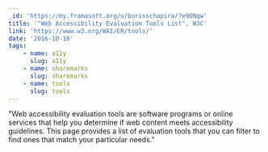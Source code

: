 ```yaml
---
_id: 'https://my.framasoft.org/u/borisschapira/?e9ONqw'
title: '"Web Accessibility Evaluation Tools List", W3C'
link: 'https://www.w3.org/WAI/ER/tools/'
date: '2016-10-10'
tags:
    - name: a11y
      slug: a11y
    - name: sharemarks
      slug: sharemarks
    - name: tools
      slug: tools
---
```


<div class="markdown"><p>&quot;Web accessibility evaluation tools are software programs or online services that help you determine if web content meets accessibility guidelines. This page provides a list of evaluation tools that you can filter to find ones that match your particular needs.&quot;
</p></div>
